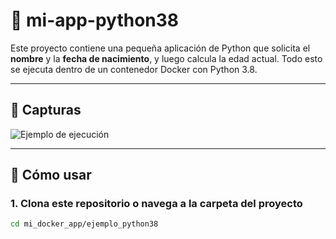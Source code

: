 # 🐳 mi-app-python38

Este proyecto contiene una pequeña aplicación de Python que solicita el **nombre** y la **fecha de nacimiento**, y luego calcula la edad actual. Todo esto se ejecuta dentro de un contenedor Docker con Python 3.8.

---

## 📸 Capturas

![Ejemplo de ejecución](images/imagen2.png)

---

## 🚀 Cómo usar

### 1. Clona este repositorio o navega a la carpeta del proyecto

```bash
cd mi_docker_app/ejemplo_python38